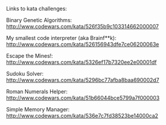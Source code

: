 Links to kata challenges:

Binary Genetic Algorithms: http://www.codewars.com/kata/526f35b9c103314662000007

My smallest code interpreter (aka Brainf**k): http://www.codewars.com/kata/526156943dfe7ce06200063e

Escape the Mines!: http://www.codewars.com/kata/5326ef17b7320ee2e00001df

Sudoku Solver: http://www.codewars.com/kata/5296bc77afba8baa690002d7

Roman Numerals Helper: http://www.codewars.com/kata/51b66044bce5799a7f000003

Simple Memory Manager: http://www.codewars.com/kata/536e7c7fd38523be14000ca2
